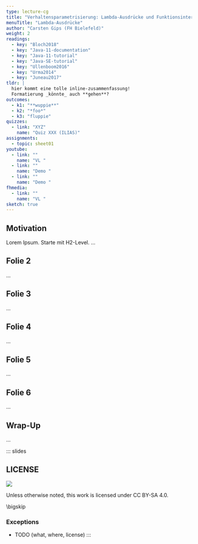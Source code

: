 ```yaml
---
type: lecture-cg
title: "Verhaltensparametrisierung: Lambda-Ausdrücke und Funktionsinterfaces"
menuTitle: "Lambda-Ausdrücke"
author: "Carsten Gips (FH Bielefeld)"
weight: 2
readings:
  - key: "Bloch2018"
  - key: "Java-11-documentation"
  - key: "Java-11-tutorial"
  - key: "Java-SE-tutorial"
  - key: "Ullenboom2016"
  - key: "Urma2014"
  - key: "Juneau2017"
tldr: |
  hier kommt eine tolle inline-zusammenfassung!
  Formatierung _könnte_ auch **gehen**?
outcomes:
  - k1: "**wuppie**"
  - k2: "*foo*"
  - k3: "fluppie"
quizzes:
  - link: "XYZ"
    name: "Quiz XXX (ILIAS)"
assignments:
  - topic: sheet01
youtube:
  - link: ""
    name: "VL "
  - link: ""
    name: "Demo "
  - link: ""
    name: "Demo "
fhmedia:
  - link: ""
    name: "VL "
sketch: true
---
```



## Motivation
Lorem Ipsum. Starte mit H2-Level.
...

## Folie 2
...

## Folie 3
...

## Folie 4
...

## Folie 5
...

## Folie 6
...

## Wrap-Up
...







<!-- DO NOT REMOVE - THIS IS A LAST SLIDE TO INDICATE THE LICENSE AND POSSIBLE EXCEPTIONS (IMAGES, ...). -->
::: slides
## LICENSE
![](https://licensebuttons.net/l/by-sa/4.0/88x31.png)

Unless otherwise noted, this work is licensed under CC BY-SA 4.0.

\bigskip

### Exceptions
*   TODO (what, where, license)
:::
